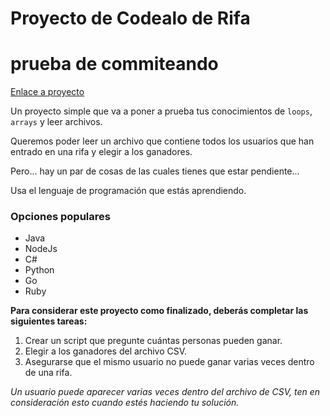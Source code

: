 # Proyecto de Codealo de Rifa
# prueba de commiteando
[Enlace a proyecto](https://codealo.dev/proyectos/rifa)

Un proyecto simple que va a poner a prueba tus conocimientos de `loops`, `arrays` y leer archivos.

Queremos poder leer un archivo que contiene todos los usuarios que han entrado en una rifa y elegir a los ganadores.

Pero... hay un par de cosas de las cuales tienes que estar pendiente...

Usa el lenguaje de programación que estás aprendiendo.

### Opciones populares

- Java
- NodeJs
- C#
- Python
- Go
- Ruby

**Para considerar este proyecto como finalizado, deberás completar las siguientes tareas:**

1. Crear un script que pregunte cuántas personas pueden ganar.
2. Elegir a los ganadores del archivo CSV.
3. Asegurarse que el mismo usuario no puede ganar varias veces dentro de una rifa.

*Un usuario puede aparecer varias veces dentro del archivo de CSV, ten en consideración esto cuando estés haciendo tu solución.*
